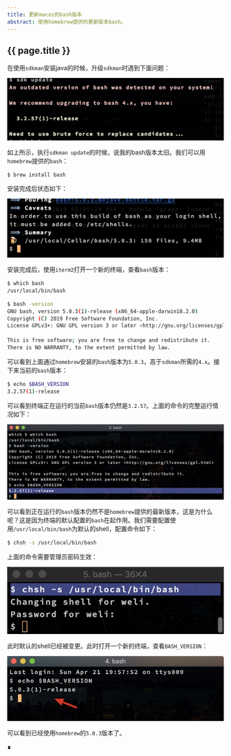 ```yaml
---
title: 更新macos的bash版本
abstract: 使用homebrew提供的更新版本bash。
---
```


## {{ page.title }}

在使用`sdkman`安装java的时候，升级`sdkman`时遇到下面问题：

![](https://raw.githubusercontent.com/liweinan/blogpic2019/master/data/apr21/D9A665C4-158D-46E9-B6E0-DB22855DFB95.png)

如上所示，执行`sdkman update`的时候，说我的bash版本太旧。我们可以用`homebrew`提供的`bash`：

```bash
$ brew install bash
```

安装完成后状态如下：

![](https://raw.githubusercontent.com/liweinan/blogpic2019/master/data/apr21/146C870C-EEE7-4C41-A40D-1686E6903419.png)

安装完成后，使用`iterm2`打开一个新的终端，查看`bash`版本：

```bash
$ which bash
/usr/local/bin/bash
```

```bash
$ bash -version
GNU bash, version 5.0.3(1)-release (x86_64-apple-darwin18.2.0)
Copyright (C) 2019 Free Software Foundation, Inc.
License GPLv3+: GNU GPL version 3 or later <http://gnu.org/licenses/gpl.html>

This is free software; you are free to change and redistribute it.
There is NO WARRANTY, to the extent permitted by law.
```

可以看到上面通过`homebrew`安装的`bash`版本为`5.0.3`，高于`sdkman`所需的`4.x`。接下来当前的`bash`版本：

```bash
$ echo $BASH_VERSION
3.2.57(1)-release
```

可以看到终端正在运行的当前`bash`版本仍然是`3.2.57`。上面的命令的完整运行情况如下：

![](https://raw.githubusercontent.com/liweinan/blogpic2019/master/data/apr21/AC1ED86D-D6CC-496C-97BA-93857A65B08A.png)

可以看到正在运行的`bash`版本仍然不是`homebrew`提供的最新版本，这是为什么呢？这是因为终端的默认配置的`bash`在起作用。我们需要配置使用`/usr/local/bin/bash`为默认的shell，配置命令如下：

```bash
$ chsh -s /usr/local/bin/bash
```

上面的命令需要管理员密码生效：

![](https://raw.githubusercontent.com/liweinan/blogpic2019/master/data/apr21/8F47732E-1DBD-47A9-B29B-0EEF580A507B.png)

此时默认的shell已经被变更。此时打开一个新的终端，查看`BASH_VERSION`：

![](https://raw.githubusercontent.com/liweinan/blogpic2019/master/data/apr21/40697493-028A-425E-97BB-C7953D942414.png)

可以看到已经使用`homebrew`的`5.0.3`版本了。

∎

